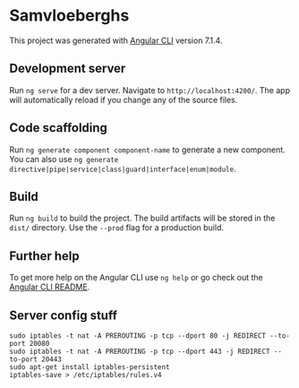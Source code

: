 # Samvloeberghs

This project was generated with [Angular CLI](https://github.com/angular/angular-cli) version 7.1.4.

## Development server

Run `ng serve` for a dev server. Navigate to `http://localhost:4200/`. The app will automatically reload if you change any of the source files.

## Code scaffolding

Run `ng generate component component-name` to generate a new component. You can also use `ng generate directive|pipe|service|class|guard|interface|enum|module`.

## Build

Run `ng build` to build the project. The build artifacts will be stored in the `dist/` directory. Use the `--prod` flag for a production build.

## Further help

To get more help on the Angular CLI use `ng help` or go check out the [Angular CLI README](https://github.com/angular/angular-cli/blob/master/README.md).

## Server config stuff

```
sudo iptables -t nat -A PREROUTING -p tcp --dport 80 -j REDIRECT --to-port 20080
sudo iptables -t nat -A PREROUTING -p tcp --dport 443 -j REDIRECT --to-port 20443
sudo apt-get install iptables-persistent
iptables-save > /etc/iptables/rules.v4
```
